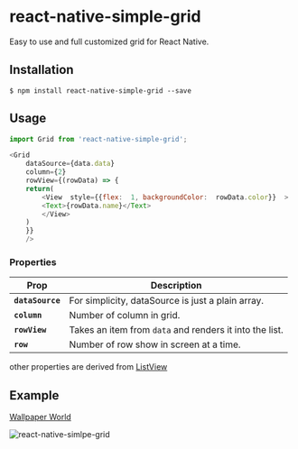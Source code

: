 
# react-native-simple-grid

Easy to use and full customized grid for React Native.

## Installation

`$ npm install react-native-simple-grid --save`

## Usage

```js
import Grid from 'react-native-simple-grid';

<Grid
	dataSource={data.data} 
	column={2} 
	rowView={(rowData) => {
	return(
		<View  style={{flex:  1, backgroundColor:  rowData.color}}  >
		<Text>{rowData.name}</Text>
		</View>
	)
	}}
	/>
```

### Properties

| Prop | Description |
|---|---|
|**`dataSource`**|For simplicity, dataSource is just a plain array.
|**`column`**|Number of column in grid.
|**`rowView`**|Takes an item from `data` and renders it into the list.
|**`row`**|Number of row show in screen at a time.

other properties are derived from [ListView](https://facebook.github.io/react-native/docs/listview.html#props)

## Example

[Wallpaper World](https://play.google.com/store/apps/details?id=com.pixabro.wallpaperworld)

![react-native-simlpe-grid](https://github.com/bhavik66/react-native-simple-grid/blob/master/screenshot/001.png?raw=true)